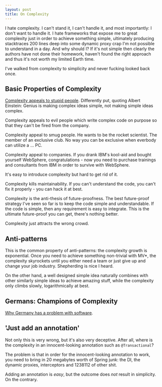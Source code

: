 ```yaml
---
layout: post
title: On Complexity
---
```


I hate complexity. I can't stand it, I can't handle it, and most importantly: I don't want to handle it.
I hate frameworks that expose me to great complexity just in order to achieve something simple,
ultimately producing stacktraces 200 lines deep into some dynamic proxy crap I'm not
possible to understand in a day. And why should I? If it's not simple then clearly the
authors have not done their homework, haven't found the right approach
and thus it's not worth my limited Earth time.

I've walked from complexity to simplicity and never fucking looked back once.

## Basic Properties of Complexity

[Complexity appeals to stupid people](https://www.youtube.com/watch?v=Cun6Uck2cYU).
Differently put, quoting Albert Einstein: Genius is making complex ideas simple,
not making simple ideas complex.

Complexity appeals to evil people which write complex code on purpose
so that they can't be fired from the company.

Complexity appeal to smug people. He wants to be the rocket scientist.
The member of an exclusive club. No way you can be exclusive when everbody can utilize a … PC.

Complexity appeal to companies. If you drank IBM's kool-aid and bought yourself
WebSphere, congratulations - now you need to purchase trainings and consultants from IBM
in order to survive with WebSphere.

It's easy to introduce complexity but hard to get rid of it.

Complexity kills maintainability. If you can't understand the code, you can't fix
it properly - you can hack it at best.

Complexity is the anti-thesis of future-proofness.
The best future-proof strategy I've seen so far is to keep the code simple and
understandable. If the code is simple, then any requirement is easy to
integrate. This is the ultimate future-proof you can get, there's nothing better.

Complexity just attracts the wrong crowd.

## Anti-patterns

This is the common property of anti-patterns: the complexity growth is exponential.
Once you need to achieve something non-trivial with MV*, the complexity skyrockets
until you either need a team or just give up and change your job industry. Shepherding
is nice I heard.

On the other hand, a well designed simple idea naturally combines with other similarly
simple ideas to achieve amazing stuff, while the complexity only climbs slowly, logarithmically at best.

## Germans: Champions of Complexity

[Why Germany has a problem with software](https://medium.com/@Terrania/why-germany-has-a-problem-with-software-a9c0a2eab699).

## 'Just add an annotation'

Not only this is very wrong, but it's also very deceptive. After all, where is 
the complexity in an innocent-looking annotation such as `@Transactional`?

The problem is that in order for the innocent-looking annotation to work, you need
to bring in 20 megabytes worth of Spring junk: the DI, the dynamic proxies, interceptors
and 1238112 of other shit.

Adding an annotation is *easy*, but the outcome does *not* result in simplicity.
On the contrary.
